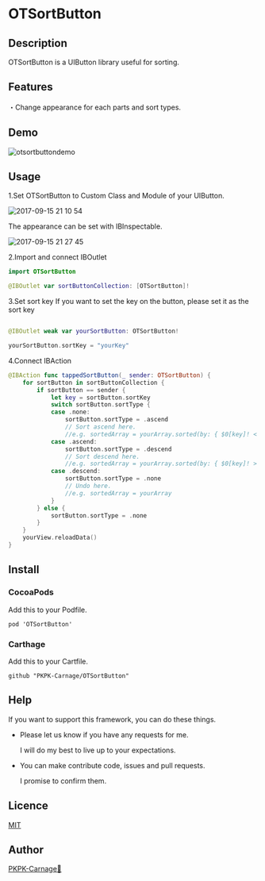 # OTSortButton

## Description
 OTSortButton is a UIButton library useful for sorting.

## Features
・Change appearance for each parts and sort types.

## Demo
![otsortbuttondemo](https://user-images.githubusercontent.com/20692907/30483166-d765c672-9a60-11e7-8753-87bdcf4cdddc.gif)
 
## Usage
1.Set OTSortButton to Custom Class and Module of your UIButton. 

![2017-09-15 21 10 54](https://user-images.githubusercontent.com/20692907/30481581-6a2e9166-9a5a-11e7-939d-ccec96b11136.png)


The appearance can be set with IBInspectable.

![2017-09-15 21 27 45](https://user-images.githubusercontent.com/20692907/30482111-c25eb6fc-9a5c-11e7-9d21-50924081d4a6.png)

2.Import and connect IBOutlet

```swift
import OTSortButton

@IBOutlet var sortButtonCollection: [OTSortButton]!
```

3.Set sort key
If you want to set the key on the button, please set it as the sort key

```swift

@IBOutlet weak var yourSortButton: OTSortButton!

yourSortButton.sortKey = "yourKey"

```

4.Connect IBAction

```swift
@IBAction func tappedSortButton(_ sender: OTSortButton) {
	for sortButton in sortButtonCollection {
		if sortButton == sender {
			let key = sortButton.sortKey
			switch sortButton.sortType {
			case .none:
				sortButton.sortType = .ascend
				// Sort ascend here.
       			//e.g. sortedArray = yourArray.sorted(by: { $0[key]! < $1[key]! })
    		case .ascend:
         		sortButton.sortType = .descend
           		// Sort descend here.
     	    	//e.g. sortedArray = yourArray.sorted(by: { $0[key]! > $1[key]! })
      	    case .descend:
				sortButton.sortType = .none
            	// Undo here.
            	//e.g. sortedArray = yourArray     
			}
   		} else {
       		sortButton.sortType = .none
     	}
	}
	yourView.reloadData()
}


```

## Install

### CocoaPods  
Add this to your Podfile.

```PodFile
pod 'OTSortButton'
```

### Carthage  
Add this to your Cartfile.

```Cartfile
github "PKPK-Carnage/OTSortButton"
```

## Help

If you want to support this framework, you can do these things.

* Please let us know if you have any requests for me.

	I will do my best to live up to your expectations.

* You can make contribute code, issues and pull requests.
	
	I promise to confirm them.

## Licence

[MIT](https://github.com/PKPK-Carnage/OTSortButton/blob/master/LICENSE)

## Author

[PKPK-Carnage🦎](https://github.com/PKPK-Carnage)
